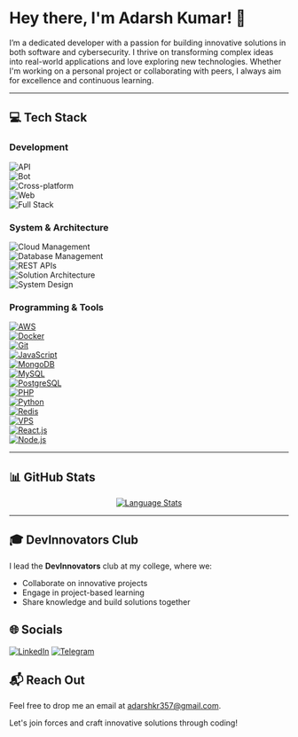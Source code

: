 # Hey there, I'm Adarsh Kumar! 👋
I’m a dedicated developer with a passion for building innovative solutions in both software and cybersecurity. I thrive on transforming complex ideas into real-world applications and love exploring new technologies. Whether I'm working on a personal project or collaborating with peers, I always aim for excellence and continuous learning.

---

## 💻 Tech Stack

### Development
![API](https://img.shields.io/badge/API-Design-blue?style=for-the-badge&logo=postman&labelColor=151b23)<br>
![Bot](https://img.shields.io/badge/Bot-Automation-blue?style=for-the-badge&logo=telegram&labelColor=151b23)<br>
![Cross-platform](https://img.shields.io/badge/Cross--platform-Multiplatform-blue?style=for-the-badge&logo=react&labelColor=151b23)<br>
![Web](https://img.shields.io/badge/Web-Development-blue?style=for-the-badge&logo=html5&labelColor=151b23)<br>
![Full Stack](https://img.shields.io/badge/Full%20Stack-Development-blue?style=for-the-badge&labelColor=151b23)

### System & Architecture
![Cloud Management](https://img.shields.io/badge/Cloud%20Management-Managed-blue?style=for-the-badge&logo=amazon&labelColor=151b23)<br>
![Database Management](https://img.shields.io/badge/Database%20Management-SQL%20%26%20NoSQL-blue?style=for-the-badge&logo=mongodb&labelColor=151b23)<br>
![REST APIs](https://img.shields.io/badge/REST%20APIs-Design-blue?style=for-the-badge&logo=swagger&labelColor=151b23)<br>
![Solution Architecture](https://img.shields.io/badge/Solution%20Architecture-Design-blue?style=for-the-badge&labelColor=151b23)<br>
![System Design](https://img.shields.io/badge/System%20Design-Architecture-blue?style=for-the-badge&labelColor=151b23)

### Programming & Tools
[![AWS](https://img.shields.io/badge/AWS-232F3E?style=for-the-badge&logo=amazon&logoColor=white)](https://aws.amazon.com)<br>
[![Docker](https://img.shields.io/badge/Docker-2496ED?style=for-the-badge&logo=docker&logoColor=white)](https://www.docker.com)<br>
[![Git](https://img.shields.io/badge/Git-F05032?style=for-the-badge&logo=git&logoColor=white)](https://git-scm.com)<br>
[![JavaScript](https://img.shields.io/badge/JavaScript-F7DF1E?style=for-the-badge&logo=javascript&logoColor=black)](https://developer.mozilla.org/en-US/docs/Web/JavaScript)<br>
[![MongoDB](https://img.shields.io/badge/MongoDB-4EA94B?style=for-the-badge&logo=mongodb&logoColor=white)](https://www.mongodb.com)<br>
[![MySQL](https://img.shields.io/badge/MySQL-4479A1?style=for-the-badge&logo=mysql&logoColor=white)](https://www.mysql.com)<br>
[![PostgreSQL](https://img.shields.io/badge/PostgreSQL-336791?style=for-the-badge&logo=postgresql&logoColor=white)](https://www.postgresql.org)<br>
[![PHP](https://img.shields.io/badge/PHP-777BB4?style=for-the-badge&logo=php&logoColor=white)](https://www.php.net)<br>
[![Python](https://img.shields.io/badge/Python-3776AB?style=for-the-badge&logo=python&logoColor=white)](https://www.python.org)<br>
[![Redis](https://img.shields.io/badge/Redis-DC382D?style=for-the-badge&logo=redis&logoColor=white)](https://redis.io)<br>
[![VPS](https://img.shields.io/badge/VPS-4E5D6C?style=for-the-badge&logo=ubuntu&color=151b23)](https://en.wikipedia.org/wiki/Virtual_private_server)<br>
[![React.js](https://img.shields.io/badge/React-61DAFB?style=for-the-badge&logo=react&logoColor=black)](https://reactjs.org)<br>
[![Node.js](https://img.shields.io/badge/Node-339933?style=for-the-badge&logo=node.js&logoColor=white)](https://nodejs.org)

---

## 📊 GitHub Stats
<p align="center">
  <a href="https://github.com/adarshkr357/adarshkr357">
    <img src="https://github-readme-stats.vercel.app/api/top-langs/?username=adarshkr357&show_icons=true&line_height=27&count_private=true&theme=radical" alt="Language Stats" />
  </a>
</p>

---

## 🎓 DevInnovators Club

I lead the **DevInnovators** club at my college, where we:
- Collaborate on innovative projects
- Engage in project-based learning
- Share knowledge and build solutions together

## 🌐 Socials
[![LinkedIn](https://img.shields.io/badge/LinkedIn-0A66C2?style=for-the-badge&logo=linkedin&logoColor=white)](https://www.linkedin.com/in/AdarshKr357)
[![Telegram](https://img.shields.io/badge/Telegram-2CA5E0?style=for-the-badge&logo=telegram&logoColor=white)](https://t.me/AdarshKr357)

## 📬 Reach Out

Feel free to drop me an email at [adarshkr357@gmail.com](mailto:adarshkr357@gmail.com).

Let's join forces and craft innovative solutions through coding!
